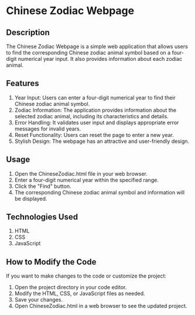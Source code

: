 # Chinese Zodiac Webpage

## Description

The Chinese Zodiac Webpage is a simple web application that allows users to find the corresponding Chinese zodiac animal symbol based on a four-digit numerical year input. It also provides information about each zodiac animal.

## Features

1. Year Input: Users can enter a four-digit numerical year to find their Chinese zodiac animal symbol.
2. Zodiac Information: The application provides information about the selected zodiac animal, including its characteristics and details.
3. Error Handling: It validates user input and displays appropriate error messages for invalid years.
4. Reset Functionality: Users can reset the page to enter a new year.
5. Stylish Design: The webpage has an attractive and user-friendly design.

## Usage

1. Open the ChineseZodiac.html file in your web browser.
2. Enter a four-digit numerical year within the specified range.
3. Click the "Find" button.
4. The corresponding Chinese zodiac animal symbol and information will be displayed.

## Technologies Used

1. HTML
2. CSS
3. JavaScript

## How to Modify the Code

If you want to make changes to the code or customize the project:

1. Open the project directory in your code editor.
2. Modify the HTML, CSS, or JavaScript files as needed.
3. Save your changes.
4. Open ChineseZodiac.html in a web browser to see the updated project.
